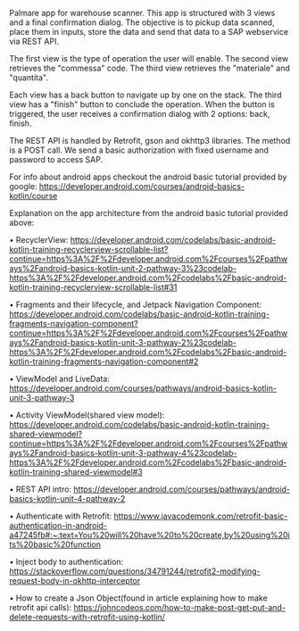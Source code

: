 Palmare app for warehouse scanner. This app is structured with 3 views and a final confirmation dialog. The objective is to pickup data scanned, place them in inputs, store the data and send that data to a SAP webservice via REST API.

The first view is the type of operation the user will enable. The second view retrieves the "commessa" code. The third view retrieves the "materiale" and "quantita".

Each view has a back button to navigate up by one on the stack. The third view has a "finish" button to conclude the operation. When the button is triggered, the user receives a confirmation dialog with 2 options: back, finish.

The REST API is handled by Retrofit, gson and okhttp3 libraries. The method is a POST call. We send a basic authorization with fixed username and password to access SAP.

For info about android apps checkout the android basic tutorial provided by google: https://developer.android.com/courses/android-basics-kotlin/course

Explanation on the app architecture from the android basic tutorial provided above:

• RecyclerView: https://developer.android.com/codelabs/basic-android-kotlin-training-recyclerview-scrollable-list?continue=https%3A%2F%2Fdeveloper.android.com%2Fcourses%2Fpathways%2Fandroid-basics-kotlin-unit-2-pathway-3%23codelab-https%3A%2F%2Fdeveloper.android.com%2Fcodelabs%2Fbasic-android-kotlin-training-recyclerview-scrollable-list#31

• Fragments and their lifecycle, and Jetpack Navigation Component: https://developer.android.com/codelabs/basic-android-kotlin-training-fragments-navigation-component?continue=https%3A%2F%2Fdeveloper.android.com%2Fcourses%2Fpathways%2Fandroid-basics-kotlin-unit-3-pathway-2%23codelab-https%3A%2F%2Fdeveloper.android.com%2Fcodelabs%2Fbasic-android-kotlin-training-fragments-navigation-component#2

• ViewModel and LiveData: https://developer.android.com/courses/pathways/android-basics-kotlin-unit-3-pathway-3

• Activity ViewModel(shared view model): https://developer.android.com/codelabs/basic-android-kotlin-training-shared-viewmodel?continue=https%3A%2F%2Fdeveloper.android.com%2Fcourses%2Fpathways%2Fandroid-basics-kotlin-unit-3-pathway-4%23codelab-https%3A%2F%2Fdeveloper.android.com%2Fcodelabs%2Fbasic-android-kotlin-training-shared-viewmodel#3

• REST API intro: https://developer.android.com/courses/pathways/android-basics-kotlin-unit-4-pathway-2

• Authenticate with Retrofit: https://www.javacodemonk.com/retrofit-basic-authentication-in-android-a47245fb#:~:text=You%20will%20have%20to%20create,by%20using%20its%20basic%20function

• Inject body to authentication: https://stackoverflow.com/questions/34791244/retrofit2-modifying-request-body-in-okhttp-interceptor

• How to create a Json Object(found in article explaining how to make retrofit api calls): https://johncodeos.com/how-to-make-post-get-put-and-delete-requests-with-retrofit-using-kotlin/
